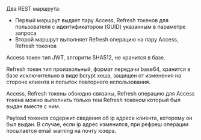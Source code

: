 
Два REST маршрута:

- Первый маршрут выдает пару Access, Refresh токенов для пользователя с идентификатором (GUID) указанным в параметре запроса
- Второй маршрут выполняет Refresh операцию на пару Access, Refresh токенов


Access токен тип JWT, алгоритм SHA512, не хранится в базе.

Refresh токен тип произвольный, формат передачи base64, хранится в базе исключительно в виде bcrypt хеша, защищен от изменения на стороне клиента и попыток повторного использования.

Access, Refresh токены обоюдно связаны, Refresh операцию для Access токена можно выполнить только тем Refresh токеном который был выдан вместе с ним.

Payload токенов содержит сведения об ip адресе клиента, которому он был выдан. В случае, если ip адрес изменился, при рефреш операции посылается email warning на почту юзера.